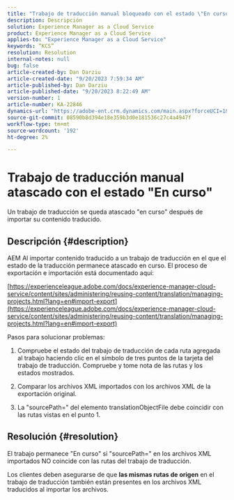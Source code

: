 ```yaml
---
title: "Trabajo de traducción manual bloqueado con el estado \"En curso\""
description: Descripción
solution: Experience Manager as a Cloud Service
product: Experience Manager as a Cloud Service
applies-to: "Experience Manager as a Cloud Service"
keywords: “KCS”
resolution: Resolution
internal-notes: null
bug: false
article-created-by: Dan Darziu
article-created-date: "9/20/2023 7:59:34 AM"
article-published-by: Dan Darziu
article-published-date: "9/20/2023 8:22:49 AM"
version-number: 1
article-number: KA-22846
dynamics-url: "https://adobe-ent.crm.dynamics.com/main.aspx?forceUCI=1&pagetype=entityrecord&etn=knowledgearticle&id=455685a1-8b57-ee11-be6f-6045bd006079"
source-git-commit: 08590b8d394e18e359b3d0e181536c27c4a4947f
workflow-type: tm+mt
source-wordcount: '192'
ht-degree: 2%

---
```


# Trabajo de traducción manual atascado con el estado &quot;En curso&quot;


Un trabajo de traducción se queda atascado &quot;en curso&quot; después de importar su contenido traducido.

## Descripción {#description}


AEM Al importar contenido traducido a un trabajo de traducción en el que el estado de la traducción permanece atascado en curso. El proceso de exportación e importación está documentado aquí:

[https://experienceleague.adobe.com/docs/experience-manager-cloud-service/content/sites/administering/reusing-content/translation/managing-projects.html?lang=en#import-export](https://experienceleague.adobe.com/docs/experience-manager-cloud-service/content/sites/administering/reusing-content/translation/managing-projects.html?lang=en#import-export)



Pasos para solucionar problemas:

1. Compruebe el estado del trabajo de traducción de cada ruta agregada al trabajo haciendo clic en el símbolo de tres puntos de la tarjeta del trabajo de traducción. Compruebe y tome nota de las rutas y los estados mostrados.

2. Comparar los archivos XML importados con los archivos XML de la exportación original.

3. La &quot;sourcePath=&quot; del elemento translationObjectFile debe coincidir con las rutas vistas en el punto 1.




## Resolución {#resolution}


El trabajo permanece &quot;En curso&quot; si &quot;sourcePath=&quot; en los archivos XML importados NO coincide con las rutas del trabajo de traducción.

Los clientes deben asegurarse de que <b>las mismas rutas de origen</b> en el trabajo de traducción también están presentes en los archivos XML traducidos al importar los archivos.
